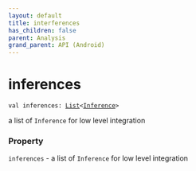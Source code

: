 ```yaml
---
layout: default
title: interferences
has_children: false
parent: Analysis
grand_parent: API (Android)
---
```


# inferences

`val inferences: `[`List`](https://kotlinlang.org/api/latest/jvm/stdlib/kotlin.collections/-list/index.html)`<`[`Inference`](../-inference/index.html)`>`

a list of `Inference` for low level integration

### Property

`inferences` - a list of `Inference` for low level integration